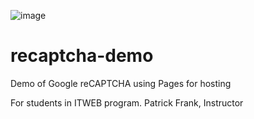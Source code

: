 ![image](https://github.com/PatrickFrankAIU/GradeManagerProject/assets/134087916/b5d814bf-e38f-456f-8f9c-cb5a98fb52fa)

# recaptcha-demo
Demo of Google reCAPTCHA using Pages for hosting

For students in ITWEB program.
Patrick Frank, Instructor
